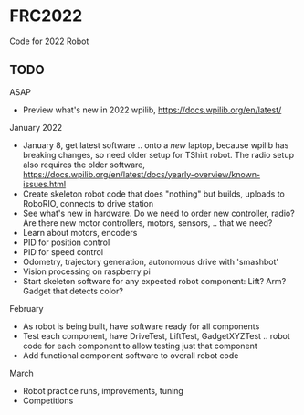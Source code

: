 FRC2022
=======

Code for 2022 Robot

TODO
----

ASAP

 * Preview what's new in 2022 wpilib, https://docs.wpilib.org/en/latest/

January 2022

* January 8, get latest software .. onto a _new_ laptop, because wpilib has breaking changes, so need older setup for TShirt robot. The radio setup also requires the older software, https://docs.wpilib.org/en/latest/docs/yearly-overview/known-issues.html
* Create skeleton robot code that does "nothing" but builds, uploads to RoboRIO, connects to drive station
* See what's new in hardware. Do we need to order new controller, radio? Are there new motor controllers, motors, sensors, .. that we need?
* Learn about motors, encoders
* PID for position control
* PID for speed control
* Odometry, trajectory generation, autonomous drive with 'smashbot'
* Vision processing on raspberry pi
* Start skeleton software for any expected robot component: Lift? Arm? Gadget that detects color?

February

 * As robot is being built, have software ready for all components
 * Test each component, have DriveTest, LiftTest, GadgetXYZTest .. robot code for each component to allow testing just that component
 * Add functional component software to overall robot code

March

 * Robot practice runs, improvements, tuning
 * Competitions
